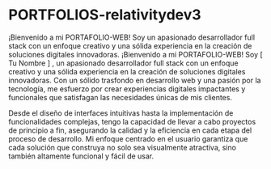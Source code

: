 # PORTFOLIOS-relativitydev3

¡Bienvenido a mi PORTAFOLIO-WEB! Soy un apasionado desarrollador full stack con un enfoque creativo y una sólida experiencia en la creación de soluciones digitales innovadoras.
¡Bienvenido a mi PORTAFOLIO-WEB! Soy [ Tu Nombre ] , un apasionado desarrollador full stack con un enfoque creativo y una sólida experiencia en la creación de soluciones digitales innovadoras. Con un sólido trasfondo en desarrollo web y una pasión por la tecnología, me esfuerzo por crear experiencias digitales impactantes y funcionales que satisfagan las necesidades únicas de mis clientes.

Desde el diseño de interfaces intuitivas hasta la implementación de funcionalidades complejas, tengo la capacidad de llevar a cabo proyectos de principio a fin, asegurando la calidad y la eficiencia en cada etapa del proceso de desarrollo. Mi enfoque centrado en el usuario garantiza que cada solución que construya no solo sea visualmente atractiva, sino también altamente funcional y fácil de usar.
